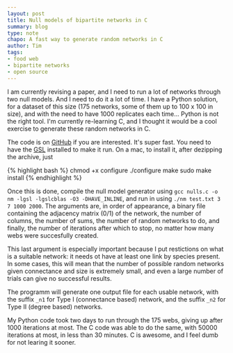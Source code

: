 ```yaml
---
layout: post
title: Null models of bipartite networks in C
summary: blog
type: note
chapo: A fast way to generate random networks in C
author: Tim
tags:
- food web
- bipartite networks
- open source
---
```


I am currently revising a paper, and I need to run a lot of networks through two null models. And I need to do it a lot of time. I have a Python solution, for a dataset of this size (175 networks, some of them up to 100 x 100 in size), and with the need to have 1000 replicates each time... Python is not the right tool. I'm currently re-learning C, and I thought it would be a cool exercise to generate these random networks in C.

The code is on [GitHub](https://github.com/tpoisot/CNullModels) if you are interested. It's super fast. You need to have the [GSL](http://www.gnu.org/software/gsl/) installed to make it run. On a mac, to install it, after dezipping the archive, just

{% highlight bash %}
chmod +x configure
./configure
make
sudo make install
{% endhighlight %}

Once this is done, compile the null model generator using ```gcc nulls.c -o nm -lgsl -lgslcblas -O3 -DHAVE_INLINE```, and run in using ```./nm test.txt 3 7 1000 2000```. The arguments are, in order of appearance, a binary file containing the adjacency matrix (0/1) of the network, the number of columns, the number of sums, the number of random networks to do, and finally, the number of iterations after which to stop, no matter how many webs were succesfully created.

This last argument is especially important because I put restictions on what is a suitable network: it needs ot have at least one link by species present. In some cases, this will mean that the number of possible random networks given connectance and size is extremely small, and even a large number of trials can give no successful results.

The programm will generate one output file for each usable network, with the suffix ```_n1``` for Type I (connectance based) network, and the suffix ```_n2``` for Type II (degree based) networks.

My Python code took two days to run through the 175 webs, giving up after 1000 iterations at most. The C code was able to do the same, with 50000 iterations at most, in less than 30 minutes. C is awesome, and I feel dumb for not learing it sooner.